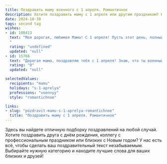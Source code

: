 ```yaml
---
title: Поздравить маму военного с 1 апреля. Романтичное
description: Хотите поздравить маму с 1 апреля или другим праздником? Наш ИИ создаст незабываемое поздравление, а вы обязательно выделитесь среди других.  
date: 2024-10-30
tags: second tag
wishes:
- id: 108413
  text: "Моя дорогая, любимая Мама! С 1 апреля! Пусть этот день, полный шуток и улыбок, станет лишь предвестником весны в твоём сердце, а  твоя нежная душа всегда будет согрета моей любовью, как солнцем после долгой зимы.  Ты — мой защитник, мой тыл, моя крепость, мой самый храбрый и нежный воин. Спасибо тебе за твою силу, за твою верность, за твоё безграничное сердце.  С праздником, моя родная!
  "
  rating: "undefined"
  updated: "null"
- id: 15766
  text: "Дорогая мама, поздравляю тебя с 1 апреля! Знаю, что ты военный, и это делает тебя еще более сильной и уверенной. Пусть каждый день приносит тебе радость и любовь, как ты приносишь ее нам. Твоя забота и поддержка всегда были для меня опорой. Желаю тебе оставаться такой же прекрасной и нежной, как и всегда. С любовью, твой ребенок."
  rating: "0"
  updated: "null"

selectedValues:
  recipients: "mamu"
  holidays: "s-1-aprelya"
  professions: "voennyy"
  style: "romantichnoe"

links:
- slug: "pozdravit-mamu-s-1-aprelya-romantichnoe"
  title: "Поздравить маму с 1 апреля. Романтичное"
---
```


Здесь вы найдете отличную подборку поздравлений на любой случай. 
Хотите поздравить друга с днём рождения, коллегу с профессиональным праздником или близких с Новым годом? У нас есть всё, чтобы сделать ваш поздравительный текст незабываемым. Выбирайте нужную категорию и находите лучшие слова для ваших близких и друзей!
